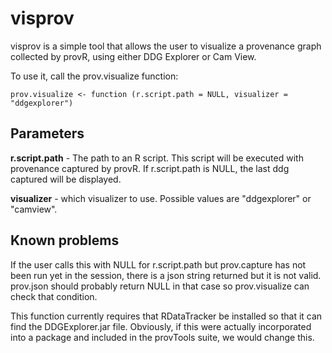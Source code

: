 # visprov

visprov is a simple tool that allows the user to visualize a provenance
graph collected by provR, using either DDG Explorer or
Cam View.

To use it, call the prov.visualize function:
```
prov.visualize <- function (r.script.path = NULL, visualizer = "ddgexplorer")
```

## Parameters
**r.script.path** - The path to an R script.  This script will be 
executed with provenance captured by provR.  If r.script.path
is NULL, the last ddg captured will be displayed.

**visualizer** - which visualizer to use.  Possible values are "ddgexplorer"
or "camview".

## Known problems
If the user calls this with NULL for r.script.path but prov.capture
has not been run yet in the session, there is a json string returned
but it is not valid.  prov.json should probably return NULL in 
that case so prov.visualize can check that condition.

This function currently requires that RDataTracker be installed so that it can
find the DDGExplorer.jar file.  Obviously, if this were actually incorporated into
a package and included in the provTools suite, we would change this.

